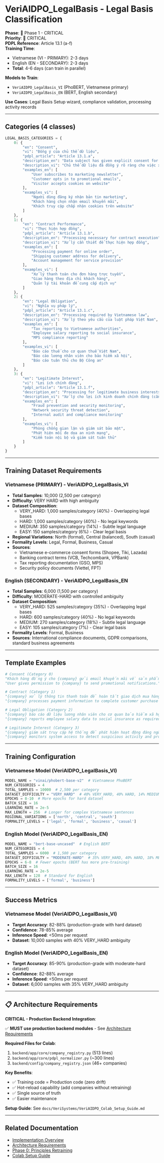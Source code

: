 # VeriAIDPO_LegalBasis - Legal Basis Classification

**Phase**: 🚨 Phase 1 - CRITICAL  
**Priority**: 🚨 CRITICAL  
**PDPL Reference**: Article 13.1 (a-f)  
**Training Time**: 
- Vietnamese (VI - PRIMARY): 2-3 days
- English (EN - SECONDARY): 2-3 days
- **Total**: 4-6 days (can train in parallel)

**Models to Train**:
- `VeriAIDPO_LegalBasis_VI` (PhoBERT, Vietnamese primary)
- `VeriAIDPO_LegalBasis_EN` (BERT, English secondary)

**Use Cases**: Legal Basis Setup wizard, compliance validation, processing activity records

---

## Categories (4 classes)

```python
LEGAL_BASIS_CATEGORIES = {
    0: {
        "en": "Consent",
        "vi": "Đồng ý của chủ thể dữ liệu",
        "pdpl_article": "Article 13.1.a",
        "description_en": "Data subject has given explicit consent for processing",
        "description_vi": "Chủ thể dữ liệu đã đồng ý rõ ràng cho việc xử lý",
        "examples_en": [
            "User subscribes to marketing newsletter",
            "Customer opts in to promotional emails",
            "Visitor accepts cookies on website"
        ],
        "examples_vi": [
            "Người dùng đăng ký nhận bản tin marketing",
            "Khách hàng chọn nhận email khuyến mãi",
            "Khách truy cập chấp nhận cookies trên website"
        ]
    },
    1: {
        "en": "Contract Performance",
        "vi": "Thực hiện hợp đồng",
        "pdpl_article": "Article 13.1.b",
        "description_en": "Processing necessary for contract execution",
        "description_vi": "Xử lý cần thiết để thực hiện hợp đồng",
        "examples_en": [
            "Processing payment for online order",
            "Shipping customer address for delivery",
            "Account management for service provision"
        ],
        "examples_vi": [
            "Xử lý thanh toán cho đơn hàng trực tuyến",
            "Giao hàng theo địa chỉ khách hàng",
            "Quản lý tài khoản để cung cấp dịch vụ"
        ]
    },
    2: {
        "en": "Legal Obligation",
        "vi": "Nghĩa vụ pháp lý",
        "pdpl_article": "Article 13.1.c",
        "description_en": "Processing required by Vietnamese law",
        "description_vi": "Xử lý theo yêu cầu của luật pháp Việt Nam",
        "examples_en": [
            "Tax reporting to Vietnamese authorities",
            "Employee salary reporting to social insurance",
            "MPS compliance reporting"
        ],
        "examples_vi": [
            "Báo cáo thuế cho cơ quan thuế Việt Nam",
            "Báo cáo lương nhân viên cho bảo hiểm xã hội",
            "Báo cáo tuân thủ cho Bộ Công an"
        ]
    },
    3: {
        "en": "Legitimate Interest",
        "vi": "Lợi ích chính đáng",
        "pdpl_article": "Article 13.1.f",
        "description_en": "Processing for legitimate business interests (with balancing test)",
        "description_vi": "Xử lý cho lợi ích kinh doanh chính đáng (cần cân nhắc)",
        "examples_en": [
            "Fraud prevention and security monitoring",
            "Network security threat detection",
            "Internal audit and compliance monitoring"
        ],
        "examples_vi": [
            "Phòng chống gian lận và giám sát bảo mật",
            "Phát hiện mối đe dọa an ninh mạng",
            "Kiểm toán nội bộ và giám sát tuân thủ"
        ]
    }
}
```

---

## Training Dataset Requirements

### Vietnamese (PRIMARY) - VeriAIDPO_LegalBasis_VI

- **Total Samples**: 10,000 (2,500 per category)
- **Difficulty**: VERY HARD with high ambiguity
- **Dataset Composition**:
  - VERY_HARD: 1,000 samples/category (40%) - Overlapping legal bases
  - HARD: 1,000 samples/category (40%) - No legal keywords
  - MEDIUM: 350 samples/category (14%) - Subtle legal language
  - EASY: 150 samples/category (6%) - Clear legal basis
- **Regional Variations**: North (formal), Central (balanced), South (casual)
- **Formality Levels**: Legal, Formal, Business, Casual
- **Sources**:
  - Vietnamese e-commerce consent forms (Shopee, Tiki, Lazada)
  - Banking contract terms (VCB, Techcombank, VPBank)
  - Tax reporting documentation (GSO, MPS)
  - Security policy documents (Viettel, FPT)

### English (SECONDARY) - VeriAIDPO_LegalBasis_EN

- **Total Samples**: 6,000 (1,500 per category)
- **Difficulty**: MODERATE-HARD with controlled ambiguity
- **Dataset Composition**:
  - VERY_HARD: 525 samples/category (35%) - Overlapping legal bases
  - HARD: 600 samples/category (40%) - No legal keywords
  - MEDIUM: 270 samples/category (18%) - Subtle legal language
  - EASY: 105 samples/category (7%) - Clear legal basis
- **Formality Levels**: Formal, Business
- **Sources**: International compliance documents, GDPR comparisons, standard business agreements

---

## Template Examples

```python
# Consent (Category 0)
"Khách hàng đồng ý cho {company} gửi email khuyến mãi về sản phẩm mới."
"User gives permission to {company} to send promotional notifications."

# Contract (Category 1)
"{company} xử lý thông tin thanh toán để hoàn tất giao dịch mua hàng của khách."
"{company} processes payment information to complete customer purchase transaction."

# Legal Obligation (Category 2)
"{company} báo cáo dữ liệu lương nhân viên cho cơ quan bảo hiểm xã hội theo luật."
"{company} reports employee salary data to social insurance as required by law."

# Legitimate Interest (Category 3)
"{company} giám sát truy cập hệ thống để phát hiện hoạt động đáng ngờ và bảo vệ khách hàng."
"{company} monitors system access to detect suspicious activity and protect customers."
```

---

## Training Configuration

### Vietnamese Model (VeriAIDPO_LegalBasis_VI)

```python
MODEL_NAME = "vinai/phobert-base-v2"  # Vietnamese PhoBERT
NUM_CATEGORIES = 4
TOTAL_SAMPLES = 10000  # 2,500 per category
DATASET_DIFFICULTY = "VERY_HARD"  # 40% VERY_HARD, 40% HARD, 14% MEDIUM, 6% EASY
EPOCHS = 8-10  # More epochs for hard dataset
BATCH_SIZE = 16
LEARNING_RATE = 2e-5
MAX_LENGTH = 256  # Longer for complex Vietnamese sentences
REGIONAL_VARIATIONS = ['north', 'central', 'south']
FORMALITY_LEVELS = ['legal', 'formal', 'business', 'casual']
```

### English Model (VeriAIDPO_LegalBasis_EN)

```python
MODEL_NAME = "bert-base-uncased"  # English BERT
NUM_CATEGORIES = 4
TOTAL_SAMPLES = 6000  # 1,500 per category
DATASET_DIFFICULTY = "MODERATE-HARD"  # 35% VERY_HARD, 40% HARD, 18% MEDIUM, 7% EASY
EPOCHS = 6-8  # Fewer epochs (BERT has more pre-training)
BATCH_SIZE = 16
LEARNING_RATE = 2e-5
MAX_LENGTH = 128  # Standard for English
FORMALITY_LEVELS = ['formal', 'business']
```

---

## Success Metrics

### Vietnamese Model (VeriAIDPO_LegalBasis_VI)

- **Target Accuracy**: 82-88% (production-grade with hard dataset)
- **Confidence**: 78-85% average
- **Inference Speed**: <50ms per request
- **Dataset**: 10,000 samples with 40% VERY_HARD ambiguity

### English Model (VeriAIDPO_LegalBasis_EN)

- **Target Accuracy**: 85-90% (production-grade with moderate-hard dataset)
- **Confidence**: 82-88% average
- **Inference Speed**: <50ms per request
- **Dataset**: 6,000 samples with 35% VERY_HARD ambiguity

---

## 📋 Architecture Requirements

**CRITICAL - Production Backend Integration**:

✅ **MUST use production backend modules** - See [Architecture Requirements](../VeriAIDPO_Architecture_Requirements.md)

**Required Files for Colab**:
1. `backend/app/core/company_registry.py` (513 lines)
2. `backend/app/core/pdpl_normalizer.py` (~300 lines)
3. `backend/config/company_registry.json` (46+ companies)

**Key Benefits**:
- ✅ Training code = Production code (zero drift)
- ✅ Hot-reload capability (add companies without retraining)
- ✅ Single source of truth
- ✅ Easier maintenance

**Setup Guide**: See `docs/VeriSystems/VeriAIDPO_Colab_Setup_Guide.md`

---

## Related Documentation

- [Implementation Overview](../VeriAIDPO_Implementation_Overview.md)
- [Architecture Requirements](../VeriAIDPO_Architecture_Requirements.md)
- [Phase 0: Principles Retraining](../VeriAIDPO_Phase0_Principles_Retraining.md)
- [Colab Setup Guide](../VeriAIDPO_Colab_Setup_Guide.md)
